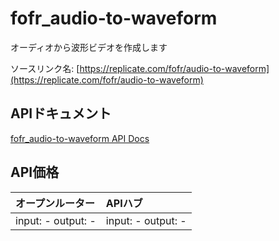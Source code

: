 # fofr_audio-to-waveform

オーディオから波形ビデオを作成します

ソースリンク名: [https://replicate.com/fofr/audio-to-waveform](https://replicate.com/fofr/audio-to-waveform)

## APIドキュメント

[fofr_audio-to-waveform API Docs](../apis/ja/fofr_audio-to-waveform.md)

## API価格

| オープンルーター | APIハブ |
|:---|:---|
| input: - output: - | input: - output: - |
